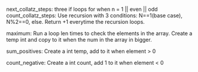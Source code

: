next_collatz_steps:
	three if loops for when n = 1 || even || odd
count_collatz_steps:
	Use recursion with 3 conditions: N==1(base case), N%2==0, else.
	Return +1 everytime the recursion loops.

maximum:
	Run a loop len times to check the elements in the array.
	Create a temp int and copy to it when the num in the array in bigger.

sum_positives:
	Create a int temp, add to it when element > 0

count_negative:
	Create a int count, add 1 to it when element < 0

